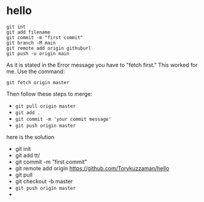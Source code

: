 # hello

```
git int
git add filename
git commit -m "first commit"
git branch -M main
git remote add origin githuburl
git push -u origin main
```

As it is stated in the Error message you have to "fetch first." This worked for me. Use the command:

```git fetch origin master```

Then follow these steps to merge:

- ```git pull origin master```
- ```git add .```
- ```git commit -m 'your commit message'```
- ```git push origin master```


here is the solution


- git init
- git add tt/
- git commit -m "first commit"
-  git remote add origin https://github.com/Torykuzzaman/hello
-  git pull
-  git checkout -b master
- ```git push origin master  ```
-   


